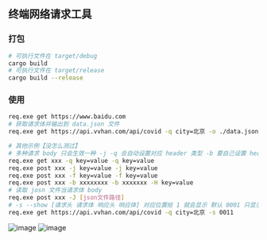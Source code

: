 ## 终端网络请求工具

### 打包
```bash
# 可执行文件在 target/debug
cargo build
# 可执行文件在 target/release
cargo build --release
```
### 使用
```bash 
req.exe get https://www.baidu.com
# 获取请求体并输出到 data.json 文件
req.exe get https://api.vvhan.com/api/covid -q city=北京 -o ./data.json

# 其他示例【没怎么测过】
# 多种请求 body 只会生效一种 -j -q 会自动设置对应 header 类型 -b 要自己设置 header
req.exe get xxx -q key=value -q key=value
req.exe post xxx -j key=value -j key=value
req.exe post xxx -f key=value -f key=value
req.exe post xxx -b xxxxxxxx -b xxxxxxx -H key=value
# 读取 josn 文件当请求体 body
req.exe post xxx -J [json文件路径]
# -s --show [请求头 请求体 响应头 响应体] 对应位置给 1 就会显示 默认 0001 只显示响应体 1111 就全部显示
req.exe get https://api.vvhan.com/api/covid -q city=北京 -s 0011
```
![image](https://user-images.githubusercontent.com/127987138/225523620-e813b598-6d08-48d2-bb04-944f65b1274d.png)
![image](https://user-images.githubusercontent.com/127987138/225523862-b413d656-ea8f-4a63-9f74-99aac782c8c7.png)
